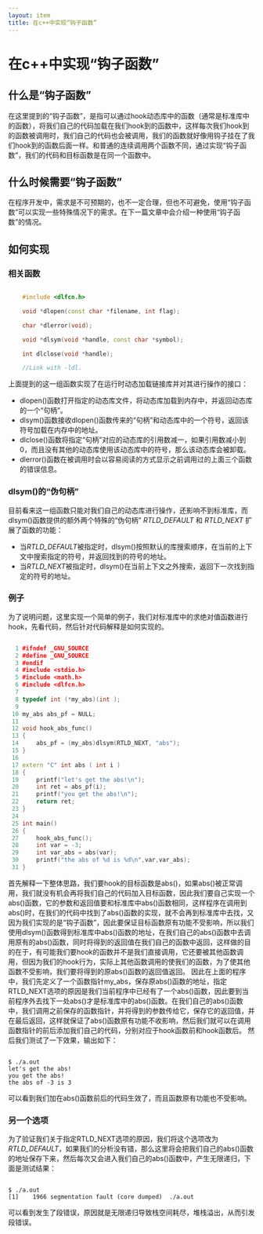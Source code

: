 ```yaml
---
layout: item
title: 在c++中实现“钩子函数”
---
```


# 在c++中实现“钩子函数”

## 什么是“钩子函数”

  在这里提到的“钩子函数”，是指可以通过hook动态库中的函数（通常是标准库中的函数），将我们自己的代码加载在我们hook到的函数中，这样每次我们hook到的函数被调用时，我们自己的代码也会被调用，我们的函数就好像用钩子挂在了我们hook到的函数后面一样。和普通的连续调用两个函数不同，通过实现“钩子函数”，我们的代码和目标函数是在同一个函数中。

## 什么时候需要“钩子函数”

  在程序开发中，需求是不可预期的，也不一定合理，但也不可避免，使用“钩子函数”可以实现一些特殊情况下的需求。在下一篇文章中会介绍一种使用“钩子函数”的情况。

## 如何实现

### 相关函数

```c++ 

	#include <dlfcn.h>

	void *dlopen(const char *filename, int flag);

	char *dlerror(void);

	void *dlsym(void *handle, const char *symbol);

	int dlclose(void *handle);

	//Link with -ldl.

```

  上面提到的这一组函数实现了在运行时动态加载链接库并对其进行操作的接口：
  - dlopen()函数打开指定的动态库文件，将动态库加载到内存中，并返回动态库的一个“句柄”。
  - dlsym()函数接收dlopen()函数传来的“句柄”和动态库中的一个符号，返回该符号加载在内存中的地址。
  - dlclose()函数将指定“句柄”对应的动态库的引用数减一，如果引用数减小到0，而且没有其他的动态库使用该动态库中的符号，那么该动态库会被卸载。
  - dlerror()函数在被调用时会以容易阅读的方式显示之前调用过的上面三个函数的错误信息。

### dlsym()的“伪句柄”

  目前看来这一组函数只能对我们自己的动态库进行操作，还影响不到标准库，而dlsym()函数提供的额外两个特殊的“伪句柄” *RTLD\_DEFAULT* 和 *RTLD\_NEXT* 扩展了函数的功能：
  - 当*RTLD\_DEFAULT*被指定时，dlsym()按照默认的库搜索顺序，在当前的上下文中搜索指定的符号，并返回找到的符号的地址。
  - 当*RTLD\_NEXT*被指定时，dlsym()在当前上下文之外搜索，返回下一次找到指定的符号的地址。

### 例子

  为了说明问题，这里实现一个简单的例子，我们对标准库中的求绝对值函数进行hook，先看代码，然后针对代码解释是如何实现的。

```c++

  1 #ifndef _GNU_SOURCE
  2 #define _GNU_SOURCE
  3 #endif
  4 #include <stdio.h>
  5 #include <math.h>
  6 #include <dlfcn.h>
  7
  8 typedef int (*my_abs)(int );
  9
 10 my_abs abs_pf = NULL;
 11
 12 void hook_abs_func()
 13 {
 14     abs_pf = (my_abs)dlsym(RTLD_NEXT, "abs");
 15 }
 16
 17 extern "C" int abs ( int i )
 18 {
 19     printf("let's get the abs!\n");
 20     int ret = abs_pf(i);
 21     printf("you get the abs!\n");
 22     return ret;
 23 }
 24
 25 int main()
 26 {
 27     hook_abs_func();
 28     int var = -3;
 29     int var_abs = abs(var);
 30     printf("the abs of %d is %d\n",var,var_abs);
 31 }

```
  首先解释一下整体思路，我们要hook的目标函数是abs()，如果abs()被正常调用，我们就没有机会再将我们自己的代码加入目标函数，因此我们要自己实现一个abs()函数，它的参数和返回值要和标准库中abs()函数相同，这样程序在调用到abs()时，在我们的代码中找到了abs()函数的实现，就不会再到标准库中去找，又因为我们实现的是“钩子函数”，因此要保证目标函数原有功能不受影响，所以我们使用dlsym()函数得到标准库中abs()函数的地址，在我们自己的abs()函数中去调用原有的abs()函数，同时将得到的返回值在我们自己的函数中返回，这样做的目的在于，有可能我们要hook的函数并不是我们直接调用，它还要被其他函数调用，但因为我们的hook行为，实际上其他函数调用的使我们的函数，为了使其他函数不受影响，我们要将得到的原abs()函数的返回值返回。
  因此在上面的程序中，我们先定义了一个函数指针my_abs，保存原abs()函数的地址，指定RTLD\_NEXT选项的原因是我们当前程序中已经有了一个abs()函数，因此要到当前程序外去找下一处abs()才是标准库中的abs()函数。在我们自己的abs()函数中，我们调用之前保存的函数指针，并将得到的参数传给它，保存它的返回值，并在最后返回，这样就保证了abs()函数原有功能不收影响，然后我们就可以在调用函数指针的前后添加我们自己的代码，分别对应于hook函数前和hook函数后。
  然后我们测试了一下效果，输出如下：

```

$ ./a.out
let's get the abs!
you get the abs!
the abs of -3 is 3

```

  可以看到我们加在abs()函数前后的代码生效了，而且函数原有功能也不受影响。

### 另一个选项

  为了验证我们关于指定RTLD\_NEXT选项的原因，我们将这个选项改为*RTLD\_DEFAULT*，如果我们的分析没有错，那么这里将会把我们自己的abs()函数的地址保存下来，然后每次又会进入我们自己的abs()函数中，产生无限递归，下面是测试结果：

```

$ ./a.out
[1]    1966 segmentation fault (core dumped)  ./a.out

```

  可以看到发生了段错误，原因就是无限递归导致栈空间耗尽，堆栈溢出，从而引发段错误。